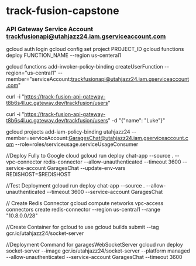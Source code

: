 # track-fusion-capstone

### API Gateway Service Account trackfusionapi@utahjazz24.iam.gserviceaccount.com

gcloud auth login
gcloud config set project PROJECT_ID
gcloud functions deploy FUNCTION_NAME --region us-centeral1

gcloud functions add-invoker-policy-binding createUserFunction --region="us-central1" --member="serviceAccount:trackfusionapi@utahjazz24.iam.gserviceaccount.com"

curl -i "https://track-fusion-api-gateway-t8b6s4l.uc.gateway.dev/trackfusion/users"

curl -i "https://track-fusion-api-gateway-t8b6s4l.uc.gateway.dev/trackfusion/users" -d "{\"name\": \"Luke\"}"

gcloud projects add-iam-policy-binding utahjazz24 --member=serviceAccount:GaragesChat@utahjazz24.iam.gserviceaccount.com --role=roles/serviceusage.serviceUsageConsumer

//Deploy Fully to Google cloud
gcloud run deploy chat-app --source . --vpc-connector redis-connector --allow-unauthenticated --timeout 3600 --service-account GaragesChat --update-env-vars REDISHOST=$REDISHOST

//Test Deployment
gcloud run deploy chat-app --source . --allow-unauthenticated --timeout 3600 --service-account GaragesChat

// Create Redis Connector
gcloud compute networks vpc-access connectors create redis-connector --region us-central1 --range "10.8.0.0/28"

//Create Container for gcloud to use
gcloud builds submit --tag gcr.io/utahjazz24/socket-server

//Deployment Command for garagesWebSocketServer
gcloud run deploy socket-server --image gcr.io/utahjazz24/socket-server --platform managed --allow-unauthenticated --service-account GaragesChat --timeout 3600
